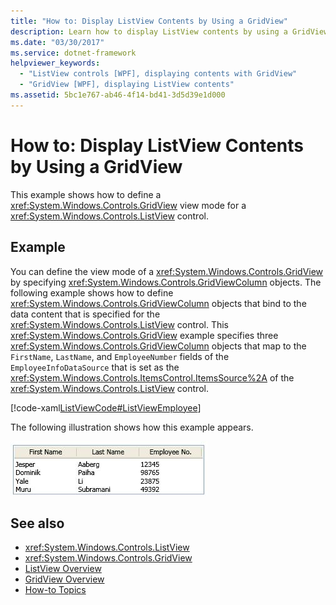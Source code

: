 ```yaml
---
title: "How to: Display ListView Contents by Using a GridView"
description: Learn how to display ListView contents by using a GridView, by means of the included code example in XAML.
ms.date: "03/30/2017"
ms.service: dotnet-framework
helpviewer_keywords:
  - "ListView controls [WPF], displaying contents with GridView"
  - "GridView [WPF], displaying ListView contents"
ms.assetid: 5bc1e767-ab46-4f14-bd41-3d5d39e1d000
---
```

# How to: Display ListView Contents by Using a GridView

This example shows how to define a <xref:System.Windows.Controls.GridView> view mode for a <xref:System.Windows.Controls.ListView> control.

## Example

You can define the view mode of a <xref:System.Windows.Controls.GridView> by specifying <xref:System.Windows.Controls.GridViewColumn> objects. The following example shows how to define <xref:System.Windows.Controls.GridViewColumn> objects that bind to the data content that is specified for the <xref:System.Windows.Controls.ListView> control. This <xref:System.Windows.Controls.GridView> example specifies three <xref:System.Windows.Controls.GridViewColumn> objects that map to the `FirstName`, `LastName`, and `EmployeeNumber` fields of the `EmployeeInfoDataSource` that is set as the <xref:System.Windows.Controls.ItemsControl.ItemsSource%2A> of the <xref:System.Windows.Controls.ListView> control.

[!code-xaml[ListViewCode#ListViewEmployee](~/samples/snippets/csharp/VS_Snippets_Wpf/ListViewCode/CSharp/Window1.xaml#listviewemployee)]

The following illustration shows how this example appears.

![Screenshot that shows a ListView with GridView output.](./media/gridview-overview/listview-gridview-output.jpg)

## See also

- <xref:System.Windows.Controls.ListView>
- <xref:System.Windows.Controls.GridView>
- [ListView Overview](listview-overview.md)
- [GridView Overview](gridview-overview.md)
- [How-to Topics](listview-how-to-topics.md)
